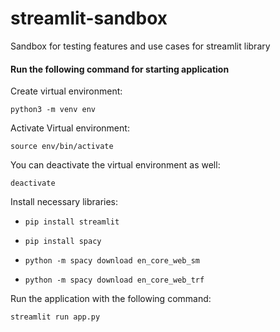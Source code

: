 # streamlit-sandbox
Sandbox for testing features and use cases for streamlit library

#### Run the following command for starting application

Create virtual environment:

 `python3 -m venv env`
 
 Activate Virtual environment:
 
 `source env/bin/activate`
 
 You can deactivate the virtual environment as well:
 
 `deactivate`
 
Install necessary libraries:

 - `pip install streamlit`

 - `pip install spacy`

 - `python -m spacy download en_core_web_sm`

 - `python -m spacy download en_core_web_trf`

Run the application with the following command:

 `streamlit run app.py`
